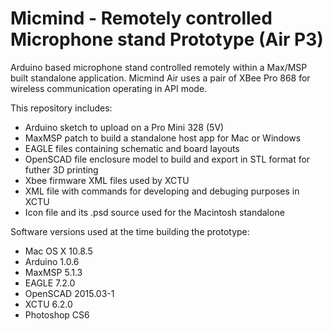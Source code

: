 # Micmind - Remotely controlled Microphone stand Prototype (Air P3)
Arduino based microphone stand controlled remotely within a Max/MSP built standalone application. Micmind Air uses a pair of XBee Pro 868 for wireless communication operating in API mode.

This repository includes:
* Arduino sketch to upload on a Pro Mini 328 (5V)
* MaxMSP patch to build a standalone host app for Mac or Windows
* EAGLE files containing schematic and board layouts
* OpenSCAD file enclosure model to build and export in STL format for futher 3D printing
* Xbee firmware XML files used by XCTU
* XML file with commands for developing and debuging purposes in XCTU
* Icon file and its .psd source used for the Macintosh standalone

Software versions used at the time building the prototype:
* Mac OS X 10.8.5
* Arduino 1.0.6
* MaxMSP 5.1.3
* EAGLE 7.2.0
* OpenSCAD 2015.03-1
* XCTU 6.2.0
* Photoshop CS6